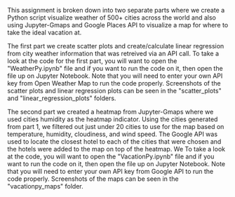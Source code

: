 This assignment is broken down into two separate parts where we create a Python script visualize weather of 500+ cities across the world and also using Jupyter-Gmaps and Google Places API to visualize a map for where to take the ideal vacation at. 

The first part we create scatter plots and create/calculate linear regression from city weather information that was retreived via an API call. To take a look at the code for the first part, you will want to open the "WeatherPy.ipynb" file and if you want to run the code on it, then open the file up on Jupyter Notebook. Note that you will need to enter your own API key from Open Weather Map to run the code properly. Screenshots of the scatter plots and linear regression plots can be seen in the "scatter_plots" and "linear_regression_plots" folders.

The second part we created a heatmap from Jupyter-Gmaps where we used cities humidity as the heatmap indicator. Using the cities generated from part 1, we filtered out just under 20 cities to use for the map based on temperature, humidity, cloudiness, and wind speed. The Google API was used to locate the closest hotel to each of the cities that were chosen and the hotels were added to the map on top of the heatmap. We To take a look at the code, you will want to open the "VacationPy.ipynb" file and if you want to run the code on it, then open the file up on Jupyter Notebook. Note that you will need to enter your own API key from Google API to run the code properly. Screenshots of the maps can be seen in the "vacationpy_maps" folder.




